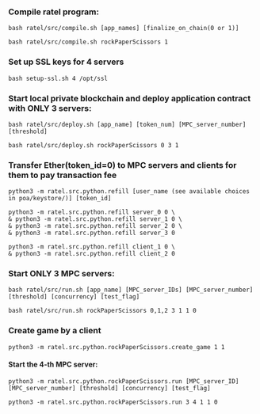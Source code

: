 ### Compile ratel program:
```shell
bash ratel/src/compile.sh [app_names] [finalize_on_chain(0 or 1)]
```
```shell
bash ratel/src/compile.sh rockPaperScissors 1
```

### Set up SSL keys for 4 servers
```shell
bash setup-ssl.sh 4 /opt/ssl
```

### Start local private blockchain and deploy application contract with ONLY 3 servers:
```shell
bash ratel/src/deploy.sh [app_name] [token_num] [MPC_server_number] [threshold]
```
```shell
bash ratel/src/deploy.sh rockPaperScissors 0 3 1
```

### Transfer Ether(token_id=0) to MPC servers and clients for them to pay transaction fee
```shell
python3 -m ratel.src.python.refill [user_name (see available choices in poa/keystore/)] [token_id]
```
```shell
python3 -m ratel.src.python.refill server_0 0 \
& python3 -m ratel.src.python.refill server_1 0 \
& python3 -m ratel.src.python.refill server_2 0 \
& python3 -m ratel.src.python.refill server_3 0
```
```shell
python3 -m ratel.src.python.refill client_1 0 \
& python3 -m ratel.src.python.refill client_2 0
```

### Start ONLY 3 MPC servers:
```shell
bash ratel/src/run.sh [app_name] [MPC_server_IDs] [MPC_server_number] [threshold] [concurrency] [test_flag]
```
```shell
bash ratel/src/run.sh rockPaperScissors 0,1,2 3 1 1 0
```

### Create game by a client
```shell
python3 -m ratel.src.python.rockPaperScissors.create_game 1 1 
```

#### Start the 4-th MPC server:
```shell
python3 -m ratel.src.python.rockPaperScissors.run [MPC_server_ID] [MPC_server_number] [threshold] [concurrency] [test_flag]
```
```shell
python3 -m ratel.src.python.rockPaperScissors.run 3 4 1 1 0
```